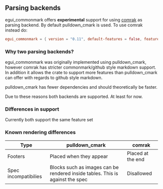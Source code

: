 ## Parsing backends

egui_commonmark offers __experimental__ support for using [comrak](https://crates.io/crates/comrak)
as parsing backend. By default pulldown_cmark is used. To use comrak instead do:

```toml
egui_commonmark = { version = "0.11", default-features = false, features = ["load-images", "comrak"] }
```

### Why two parsing backends?

egui_commonmark was originally implemented using pulldown_cmark, however comrak
has stricter commonmark/github style markdown support. In addition it allows the
crate to support more features than pulldown_cmark can offer with regards to github
style markdown.

pulldown_cmark has fewer dependencies and should theoretically be faster.

Due to these reasons both backends are supported. At least for now.


### Differences in support

Currently both support the same feature set

### Known rendering differences

| Type    | pulldown_cmark | comrak |
|---------|----------------|--------|
| Footers | Placed when they appear | Placed at the end |
| Spec incompatibilies | Blocks such as images can be rendered inside tables. This is against the spec | Disallowed |


